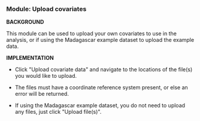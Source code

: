 ### **Module: Upload covariates**

**BACKGROUND**

This module can be used to upload your own covariates to use in the analysis, or if using the Madagascar example dataset to upload the example data.

**IMPLEMENTATION**

- Click "Upload covariate data" and navigate to the locations of the file(s) you would like to upload.

- The files must have a coordinate reference system present, or else an error will be returned. 

- If using the Madagascar example dataset, you do not need to upload any files, just click "Upload file(s)".


